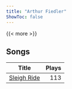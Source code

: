 ```yaml
---
title: "Arthur Fiedler"
ShowToc: false
---
```


{{< more >}}

## Songs
Title | Plays 
----- | -----: 
[Sleigh Ride](/songs/sleigh-ride) | 113

